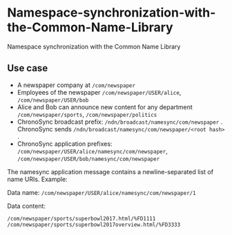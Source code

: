 # Namespace-synchronization-with-the-Common-Name-Library
Namespace synchronization with the Common Name Library

## Use case

* A newspaper company at `/com/newspaper`
* Employees of the newspaper `/com/newspaper/USER/alice`, `/com/newspaper/USER/bob`
* Alice and Bob can announce new content for any department `/com/newspaper/sports`, `/com/newspaper/politics`
* ChronoSync broadcast prefix: `/ndn/broadcast/namesync/com/newspaper` . ChronoSync sends `/ndn/broadcast/namesync/com/newspaper/<root hash>` .
* ChronoSync application prefixes: `/com/newspaper/USER/alice/namesync/com/newspaper`, `/com/newspaper/USER/bob/namesync/com/newspaper`

The namesync application message contains a newline-separated list of name URIs. Example: 

Data name: `/com/newspaper/USER/alice/namesync/com/newspaper/1`

Data content: 

    /com/newspaper/sports/superbowl2017.html/%FD1111
    /com/newspaper/sports/superbowl2017overview.html/%FD3333

